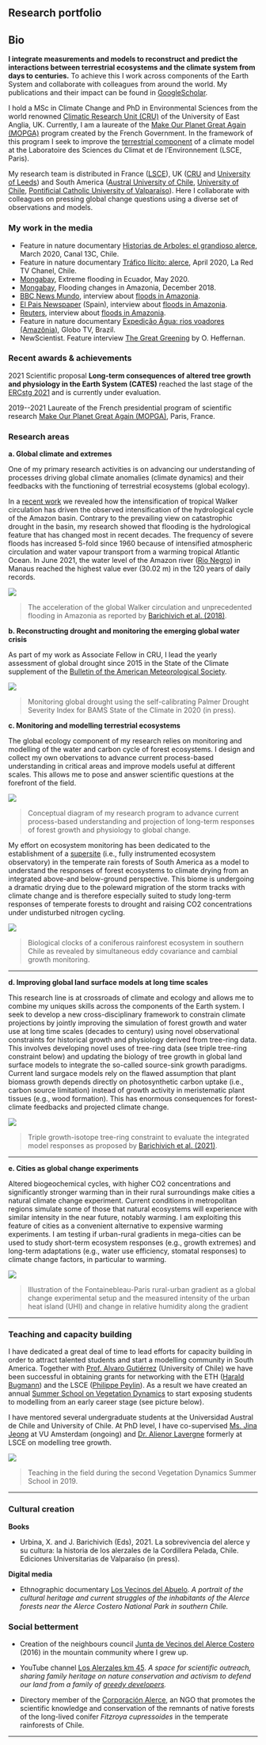## Research portfolio

## Bio
**I integrate measurements and models to reconstruct and predict the interactions between terrestrial ecosystems and the climate system from days to centuries.** To achieve this I work across components of the Earth System and collaborate with colleagues from around the world. My publications and their impact can be found in [GoogleScholar](https://scholar.google.com/citations?user=134gvMcAAAAJ&hl=en).

I hold a MSc in Climate Change and PhD in Environmental Sciences from the world renowned [Climatic Research Unit (CRU)](https://lr1.uea.ac.uk/cru/staff-and-students) of the University of East Anglia, UK. Currently, I am a laureate of the [Make Our Planet Great Again (MOPGA)](https://www.campusfrance.org/fr/system/files/medias/documents/2018-07/Laur%C3%A9ats%20Post%20doctorat%20MOPGA%20Final.pdf) program created by the French Government. In the framework of this program I seek to improve the [terrestrial component](https://bg.copernicus.org/preprints/bg-2020-446/) of a climate model at the Laboratoire des Sciences du Climat et de l’Environnement (LSCE, Paris). 

My research team is distributed in France ([LSCE](https://www.lsce.ipsl.fr/)), UK ([CRU](https://lr1.uea.ac.uk/cru/staff-and-students) and [University of Leeds](https://environment.leeds.ac.uk/geography)) and South America ([Austral University of Chile](http://www.forestal.uach.cl/instituto/conservacion-biodiversidad-territorio/academicos/jonathan-barichivich.php), [University of Chile](https://www.bosqueciencialab.org/vegetation-dynamics), [Pontificial Catholic University of Valparaíso](https://www.pucv.cl/uuaa/site/edic/base/port/dendrolab.html)). Here I collaborate with colleagues on pressing global change questions using a diverse set of observations and models.

### My work in the media
- Feature in nature documentary [Historias de Arboles: el grandioso alerce](https://www.youtube.com/watch?v=aPBMgQdVciU), March 2020, Canal 13C, Chile.
- Feature in nature documentary [Tráfico Ilícito: alerce](https://www.youtube.com/watch?v=L7H9bRavtUI), April 2020, La Red TV Chanel, Chile.
- [Mongabay](https://news.mongabay.com/2020/05/flooding-devastates-ecuadors-indigenous-communities-in-the-amazon/), Extreme flooding in Ecuador, May 2020.
- [Mongabay](https://news.mongabay.com/2018/12/extreme-floods-on-the-rise-in-the-amazon-study/), Flooding changes in Amazonia, December 2018.
- [BBC News Mundo](https://www.bbc.com/mundo/noticias-45602224), interview about [floods in Amazonia](https://advances.sciencemag.org/content/4/9/eaat8785). 
- [El Pais Newspaper](https://elpais.com/elpais/2018/09/19/ciencia/1537369024_964822.html) (Spain), interview about [floods in Amazonia](https://advances.sciencemag.org/content/4/9/eaat8785).
- [Reuters](https://www.reuters.com/article/us-brazil-environment-floods/catastrophic-floods-rising-on-amazon-river-say-scientists-idUSKCN1LZ2IV), interview about [floods in Amazonia](https://advances.sciencemag.org/content/4/9/eaat8785).
- Feature in nature documentary [Expedição Água: rios voadores (Amazônia)](http://globoplay.globo.com/v/4944003/), Globo TV, Brazil. 
- NewScientist. Feature interview [The Great Greening](https://www.newscientist.com/article/mg22029380-900-the-great-greening-the-coming-of-our-new-lush-earth/) by O. Heffernan.

### Recent awards & achievements

2021 Scientific proposal **Long-term consequences of altered tree growth and physiology in the Earth System (CATES)** reached the last stage of the [ERCstg 2021](https://erc.europa.eu/funding/starting-grants) and is currently under evaluation.

<!--2020 Scientific proposal **Decoding the tree-ring archive to better represent the global forests in Earth System Modelling (DECOFOR)** reached the last stage of the [ERCstg 2020](https://erc.europa.eu/funding/starting-grants).-->

2019--2021 Laureate of the French presidential program of scientific research [Make Our Planet Great
Again (MOPGA)](https://www.campusfrance.org/en/make-our-planet-great-again-en), Paris, France.

### Research areas

<!--[Global climate and extremes](/sample_page)-->

**a. Global climate and extremes**

One of my primary research activities is on advancing our understanding of processes driving global climate anomalies (climate dynamics) and their feedbacks with the functioning of terrestrial ecosystems (global ecology). 

In a [recent work](https://advances.sciencemag.org/content/4/9/eaat8785) we revealed how the intensification of tropical Walker circulation has driven the observed intensification of the hydrological cycle of the Amazon basin. Contrary to the prevailing view on catastrophic drought in the basin, my research showed that flooding is the hydrological feature that has changed most in recent decades. The frequency of severe floods has increased 5-fold since 1960 because of intensified atmospheric circulation and water vapour transport from a warming tropical Atlantic Ocean. In June 2021, the water level of the Amazon river ([Rio Negro](https://www.portodemanaus.com.br/?pagina=nivel-do-rio-negro-hoje)) in Manaus reached the highest value ever (30.02 m) in the 120 years of daily records. 

<img src="images/cartoon_walker_v4_BBC_vEN_agulhas.png?raw=true"/>

> The acceleration of the global Walker circulation and unprecedented flooding in Amazonia as reported by [Barichivich et al. (2018)](https://advances.sciencemag.org/content/4/9/eaat8785).

**b. Reconstructing drought and monitoring the emerging global water crisis**

As part of my work as Associate Fellow in CRU, I lead the yearly assessment of global drought since 2015 in the State of the Climate supplement of the [Bulletin of the American Meteorological Society](https://www.ametsoc.org/index.cfm/ams/publications/bulletin-of-the-american-meteorological-society-bams/state-of-the-climate/).

<img src="images/drought_bams2021.png?raw=true"/>

> Monitoring global drought using the self-calibrating Palmer Drought Severity Index for BAMS State of the Climate in 2020 (in press).

**c. Monitoring and modelling terrestrial ecosystems**

The global ecology component of my research relies on monitoring and modelling of the water and carbon cycle of forest ecosystems. I design and collect my own obervations to advance current process-based understanding in critical areas and improve models useful at different scales. This allows me to pose and answer scientific questions at the forefront of the field. 
<!--My focus is on producing new knowledge on the biophysical processes involved on tree growth by integrating above and belowground components. This allows me to improve modelling of ecosystem dynamics and feedbacks to climate at long time scales from decades to century.-->


<img src="images/proposal_diagram_v2.png?raw=true"/>

>Conceptual diagram of my research program to advance current process-based understanding and projection of long-term responses of forest growth and physiology to global change.

My effort on ecosystem monitoring has been dedicated to the establishment of a [supersite](https://ameriflux.lbl.gov/sites/siteinfo/CL-ACF) (i.e., fully instrumented ecosystem observatory) in the temperate rain forests of South America as a model to understand the responses of forest ecosystems to climate drying from an integrated above-and below-ground perspective. This biome is undergoing a dramatic drying due to the poleward migration of the storm tracks with climate change and is therefore especially suited to study long-term responses of temperate forests to drought and raising CO2 concentrations under undisturbed nitrogen cycling.

<img src="images/fig03_pheno_v3_clean.png?raw=true"/>

> Biological clocks of a coniferous rainforest ecosystem in southern Chile as revealed by simultaneous eddy covariance and cambial growth monitoring.

---
**d. Improving global land surface models at long time scales**

<!--Short-term manipulative global change experiments under controlled conditions (e.g.,FACE) are the backbone of the development, parameterization and benchmarking of current process-based models from plant organs to the global land surface. Current mechanistic understanding of century-scale responses of mature forests to global change factors (e.g., climate, CO2, nitrogen, pollutants) is still limited. Advances in this area are crucial to constrain and improve plant growth representations in next generation global land surface models with the aim of reducing the large uncertainties of projections of the feedbacks of terrestrial ecosystems to global climate.-->

This research line is at crossroads of climate and ecology and allows me to combine my uniques skills across the components of the Earth system. I seek to develop a new cross-disciplinary framework to constrain climate projections by jointly improving the simulation of forest growth and water use at long time scales (decades to century) using novel observational constraints for historical growth and physiology derived from tree-ring data. This involves developing novel uses of tree-ring data (see triple tree-ring constraint below) and updating the biology of tree growth in global land surface models to integrate the so-called source-sink growth paradigms. Current land surgace models rely on the flawed assumption that plant biomass growth depends directly on photosynthetic carbon uptake (i.e., carbon source limitation) instead of growth activity in meristematic plant tissues (e.g., wood formation). This has enormous consequences for forest-climate feedbacks and projected climate change.

<!--LSM projections of forest biomass and carbon balance increasingly diverge over longer periods, thus limiting confidence in future climate projections. I am writing research proposals and on how to use new mechanistic insights from tree rings to improve and constrain the responses of the ORCHIDEE global land surface model at long time scales and thereby improve future projections of the state of the land sur- face.-->

<img src="images/key_figure.png?raw=true"/>

> Triple growth-isotope tree-ring constraint to evaluate the integrated model responses as proposed by [Barichivich et al. (2021)](https://bg.copernicus.org/articles/18/3781/2021/).

---
**e. Cities as global change experiments**

Altered biogeochemical cycles, with higher CO2 concentrations and significantly stronger warming than in their rural surroundings make cities a natural climate change experiment. Current conditions in metropolitan regions simulate some of those that natural ecosystems will experience with similar intensity in the near future, notably warming. I am exploiting this feature of cities as a convenient alternative to expensive warming experiments. I am testing if urban-rural gradients in mega-cities can be used to study short-term ecosystem responses (e.g., growth extremes) and long-term adaptations (e.g., water use efficiency, stomatal responses) to climate change factors, in particular to warming.

<img src="images/PARIS_UHI_avg.png?raw=true"/>

>Illustration of the Fontainebleau-Paris rural-urban gradient as a global change experimental setup and the measured intensity of the urban heat island (UHI) and change in relative humidity along the gradient

---
### Teaching and capacity building

I have dedicated a great deal of time to lead efforts for capacity building in order to attract talented students and start a modelling community in South America. Together with [Prof. Alvaro Gutiérrez](http://www.bosqueciencia.org/) (University of Chile) we have been successful in obtaining grants for networking with the ETH ([Harald Bugmann](https://usys.ethz.ch/en/people/profile.harald-bugmann.html)) and the LSCE ([Philippe Peylin](https://www.lsce.ipsl.fr/Phocea/Pisp/index.php?nom=philippe.peylin)). As a result we have created an annual [Summer School on Vegetation Dynamics](https://www.bosqueciencialab.org/vegetation-dynamics) to start exposing students to modelling from an early career stage (see picture below). 

I have mentored several undergraduate students at the Universidad Austral de Chile and University of Chile. At PhD level, I have co-supervised [Ms. Jina Jeong](https://www.amsterdamecology.nl/phd-students/jina-jeong/) at VU Amsterdam (ongoing) and [Dr. Alienor Lavergne](https://www.imperial.ac.uk/people/a.lavergne) formerly at LSCE on modelling tree growth.

<img src="images/IMG_6316.JPG?raw=true"/>

> Teaching in the field during the second Vegetation Dynamics Summer School in 2019.

---
### Cultural creation

**Books**

- Urbina, X. and J. Barichivich (Eds), 2021. La sobrevivencia del alerce y su cultura: la historia de los alerzales de la Cordillera Pelada, Chile. Ediciones Universitarias de Valparaíso (in press).

**Digital media**

- Ethnographic documentary [Los Vecinos del Abuelo](https://www.youtube.com/watch?v=fkastaWvPMQ). *A portrait of the cultural heritage and current struggles of the inhabitants of the Alerce forests near the Alerce Costero National Park in southern Chile.*

### Social betterment
- Creation of the neighbours council [Junta de Vecinos del Alerce Costero](https://www.youtube.com/watch?v=LPwrAk25nPI) (2016) in the mountain community where I grew up.

- YouTube channel [Los Alerzales km 45](https://www.youtube.com/channel/UCkzTm38ga3wOEuXx6sDKFIw). *A space for scientific outreach, sharing family heritage on nature conservation and activism to defend our land from a family of [greedy developers](https://www.raulintal.cl/).*

- Directory member of the [Corporación Alerce](http://www.corporacionalerce.cl/jonathan-barichivich/), an NGO that promotes the scientific knowledge and conservation of the remnants of native forests of the long-lived conifer *Fitzroya cupressoides* in the temperate rainforests of Chile.

---
<!-- Remove above link if you don't want to attibute -->

